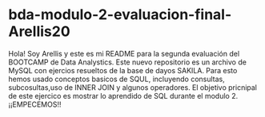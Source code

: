 # bda-modulo-2-evaluacion-final-Arellis20

Hola! Soy Arellis y este es mi README para la segunda evaluación del BOOTCAMP de Data Analystics.
Este nuevo repositorio es un archivo de MySQL con ejercios resueltos de la base de dayos SAKILA. Para esto hemos usado conceptos basicos de SQUL, incluyendo consultas, subcosultas,uso de INNER JOIN y algunos operadores.
El objetivo pricnipal de este ejercico es mostrar lo aprendido de SQL durante el modulo 2. 
¡¡EMPECEMOS!!